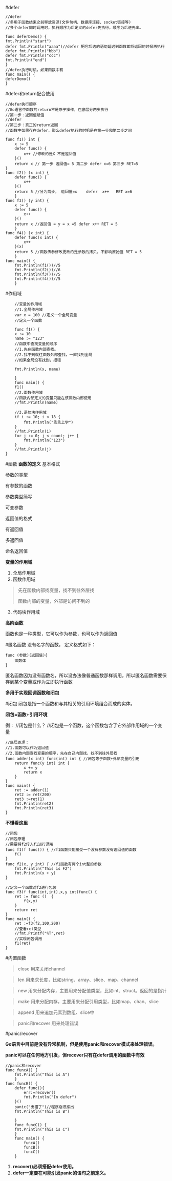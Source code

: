 #defer
		
	//defer
	//多用于函数结束之前释放资源(文件句柄、数据库连接、socket链接等)
	//多个defer同时调用时，执行顺序为后定义的defer先执行，顺序为后进先出。
	
	func deferDemo() {
	fmt.Println("start")
	defer fmt.Println("aaaa")//defer 把它后边的语句延迟到函数即将返回的时候再执行
	defer fmt.Println("bbb")
	defer fmt.Println("ccc")
	fmt.Println("end")
	}
	//defer执行时机，如果函数中有
	func main() {
	deferDemo()
	}

#defer和return配合使用
		
	//defer执行顺序
	//Go语言中函数的return不是原子操作，在底层分两步执行
	//第一步：返回值赋值
	//defer
	//第二步：真正的return返回
	//函数中如果存在defer，那么defer执行的时机是在第一步和第二步之间
	
	func f1() int {
		x := 5
		defer func() {
			x++ //修改的是X 不是返回值
		}()
		return x // 第一步 返回值= 5 第二步 defer x=6 第三步 RET=5
	}
	func f2() (x int) {
		defer func() {
			x++
		}()
		return 5 //分为两步， 返回值=x    defer  x++   RET x=6
		}
	func f3() (y int) {	
		x := 5
		defer func() {
			x++
		}()
		return x //返回值 = y = x =5 defer x++ RET = 5
		}
	func f4() (x int) {
		defer func(x int) {
			x++
		}(x)
		return 5 //函数传参修改更改的是参数的拷贝，不影响原始值 RET = 5
		}
	func main() {
		fmt.Println(f1())//5
		fmt.Println(f2())//6
		fmt.Println(f3())//5
		fmt.Println(f4())//5
		}
#作用域

		//变量的作用域
		//1.全局作用域
		var x = 100 //定义一个全局变量
		//定义一个函数
		
		func f1() {
		x := 10
		name := "123"
		//函数中查找变量的顺序
		//1.先在函数内部查找。
		//2.找不到就往函数外部查找，一直找到全局
		//如果全局没有找到，报错
	
		fmt.Println(x, name)
	
		}
		func main() {
		f1()
		//2.函数作用域
		//函数内部定义的变量只能在该函数内部使用
		//fmt.Println(name)
	
		//3.语句块作用域
		if i := 10; i < 18 {
			fmt.Println("乖乖上学")
		}
		//fmt.Println(i)
		for j := 0; j < count; j++ {
			fmt.Println("123")
		}
		//fmt.Println(j)
	}

#函数
**函数的定义**
基本格式

参数的类型

有参数的函数

参数类型简写

可变参数

返回值的格式

有返回值

多返回值

命名返回值

**变量的作用域**

1. 全局作用域
2. 函数作用域
>先在函数内部找变量，找不到往外层找
>
>函数内部的变量，外部是访问不到的


3. 代码块作用域

**高阶函数**

函数也是一种类型，它可以作为参数，也可以作为返回值


#匿名函数
没有名字的函数， 定义格式如下：

	func (参数)(返回值){
		函数体
	}
匿名函数因为没有函数名，所以没办法像普通函数那样调用，所以匿名函数需要保存到某个变量或作为立即执行函数

**多用于实现回调函数和闭包**

#闭包
闭包是指一个函数和与其相关的引用环境组合而成的实体。

**闭包=函数+引用环境**

例：
	//闭包是什么？
	//闭包是一个函数，这个函数包含了它外部作用域的一个变量
		
	//底层原理：
	//1.函数可以作为返回值
	//2.函数内部查找变量的顺序，先在自己内部找，找不到往外层找
	func adder(x int) func(int) int { //闭包等于函数+外部变量的引用
		return func(y int) int {
			x += y
			return x
		}
	}
	func main() {
		ret := adder(1)
		ret2 := ret(200)
		ret3 :=ret(1)
		fmt.Println(ret2)
		fmt.Println(ret3)
	}

**不懂看这里**

	//闭包
	//闭包原理
	//需要将f2传入f1进行调用
	func f1(f func()) { //f1函数只能接受一个没有参数没有返回值的函数
		f()	
	}
	func f2(x, y int) { //f1函数有两个int型的参数
		fmt.Println("This is F2")
		fmt.Println(x + y)
	}

	//定义一个函数对f2进行包装
	func f3(f func(int,int),x,y int)func() {
		ret := func ()  {
			f(x,y)
		}
		return ret
	}
	func main() {
		ret :=f3(f2,100,200)
		//查看ret类型
		//fmt.Printf("%T",ret)
		//实现闭包调用
		f1(ret)
	}
	
	
#内置函数
>close  用来关闭channel

>len 用来求长度，比如string、array、slice、map、channel

>new 用来分配内存，主要用来分配值类型，比如int、struct。返回的是指针

>make 用来分配内存，主要用来分配引用类型，比如map、chan、slice

>append 用来追加元素到数组、slice中

>panic和recover 用来处理错误

#panic/recover

**Go语言中目前是没有异常机制，但是使用panic和recover模式来处理错误。**

**panic可以在任何地方引发，但recover只有在defer调用的函数中有效**

	//panic和recover
	func funcA() {
		fmt.Println("This is A")
		}
	func funcB() {
		defer func(){
			err:=recover()
			fmt.Println("In defer")
		}()
		panic("出错了")//程序崩溃推出
		fmt.Println("This is B")
	
		}
		func funcC() {
		fmt.Println("This is C")
		}
		func main() {
			funcA()
			funcB()
			funcC()
		}

1. **recover()必须搭配defer使用。**
2. **defer一定要在可能引发panic的语句之前定义。**